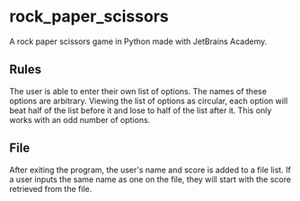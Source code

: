 # rock_paper_scissors
A rock paper scissors game in Python made with JetBrains Academy.

## Rules
The user is able to enter their own list of options. The names of these options are arbitrary. Viewing the list of options
as circular, each option will beat half of the list before it and lose to half of the list after it. This only works with
an odd number of options.

## File
After exiting the program, the user's name and score is added to a file list. If a user inputs the same name as one on the file,
they will start with the score retrieved from the file.
